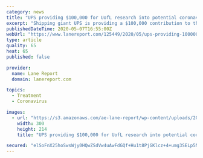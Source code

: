 ```yaml
---
category: news
title: "UPS providing $100,000 for UofL research into potential coronavirus breakthrough"
excerpt: "Shipping giant UPS is providing a $100,000 contribution to the University of Louisville to fund promising research into blocking the novel coronavirus from infecting human cells. UofL is seeking to fast-track development of its discovery,"
publishedDateTime: 2020-05-07T16:55:00Z
webUrl: "https://www.lanereport.com/125449/2020/05/ups-providing-100000-for-uofl-research-into-potential-coronavirus-breakthrough/"
type: article
quality: 65
heat: 65
published: false

provider:
  name: Lane Report
  domain: lanereport.com

topics:
  - Treatment
  - Coronavirus

images:
  - url: "https://s3.amazonaws.com/ae-lane-report/wp-content/uploads/2020/04/17153520/lane-report-mobile-ad.jpg"
    width: 300
    height: 214
    title: "UPS providing $100,000 for UofL research into potential coronavirus breakthrough"

secured: "elSoFnX25hoSwsWjy0HQwZSdVw4uAwFdGQf+Hu1t8PjGKlcz+4+umg3SELp5NeXcg70q+2IbwP0064V4Co2c6+rnSXZgajfIo2s58tEWf50zquEHz4SjegwMGQDkHBbsGCIvFZBgoL9jWNnmsNy1XLxC3gINyC9lBWgemZTXVjGvCEQteTq89YX9W6o4dVmUfTMsWlMJJrpglVTU3D52OUBiKkzdjBNqWYO20Sxr5nX5NwCA+FexJ6SDSlzExXXbCpnmrJvOZQ+al/gIrZwI7athbWlPryO5S7lG583o6b5f/1VexUB89mteMjR0e/21;mPG11JL/mk9zm2zLBypCUA=="
---
```


